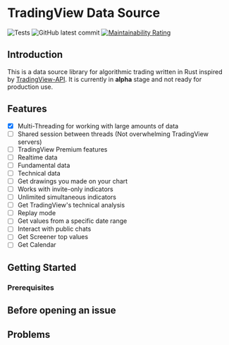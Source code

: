 # TradingView Data Source

![Tests](https://github.com/bitbytelabio/tradingview-rs/actions/workflows/ci.yml/badge.svg)
![GitHub latest commit](https://img.shields.io/github/last-commit/bitbytelabio/tradingView-rs)
[![Maintainability Rating](https://sonarqube.0xlab.vn/api/project_badges/measure?project=bitbytelabio_tradingview-rs_AYpgC6rlpT6uoki5PHoh&metric=sqale_rating&token=sqb_dfe636ed507dc20385b8266a83605451bb64650f)](https://sonarqube.0xlab.vn/dashboard?id=bitbytelabio_tradingview-rs_AYpgC6rlpT6uoki5PHoh)

## Introduction

This is a data source library for algorithmic trading written in Rust inspired by [TradingView-API](https://github.com/Mathieu2301/TradingView-API). It is currently in **alpha** stage and not ready for production use.

## Features

- [x] Multi-Threading for working with large amounts of data
- [ ] Shared session between threads (Not overwhelming TradingView servers)
- [ ] TradingView Premium features
- [ ] Realtime data
- [ ] Fundamental data
- [ ] Technical data
- [ ] Get drawings you made on your chart
- [ ] Works with invite-only indicators
- [ ] Unlimited simultaneous indicators
- [ ] Get TradingView's technical analysis
- [ ] Replay mode
- [ ] Get values from a specific date range
- [ ] Interact with public chats
- [ ] Get Screener top values
- [ ] Get Calendar

## Getting Started

### Prerequisites

## Before opening an issue

## Problems
